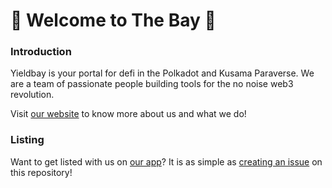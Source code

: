 # 🌊 Welcome to The Bay 🌊

### Introduction
Yieldbay is your portal for defi in the Polkadot and Kusama Paraverse. We are a team of passionate people building tools for the no noise web3 revolution.

Visit [our website](https://yieldbay.io) to know more about us and what we do!

### Listing
Want to get listed with us on [our app](https://list.yieldbay.io)? It is as simple as [creating an issue](https://github.com/yield-bay/listing-requests/issues/new?assignees=&labels=&template=protocol-listing.md&title=%5BName+of+protocol%5D+listing+request) on this repository!

